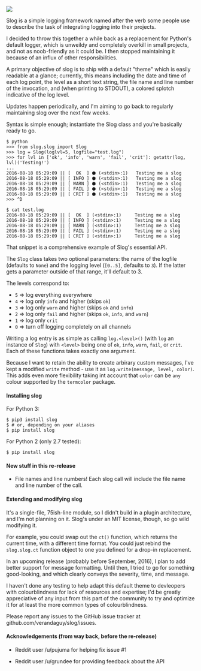 ![](https://img.shields.io/pypi/dm/Slog.svg)

Slog is a simple logging framework named after the verb some people use to
describe the task of integrating logging into their projects.

I decided to throw this together a while back as a replacement for Python's
default logger, which is unweildy and completely overkill in small projects, and
not as noob-friendly as it could be. I then stopped maintaining it because of an
influx of other responsibilities.

A primary objective of slog is to ship with a default "theme" which is easily
readable at a glance; currently, this means including the date and time of each
log point, the level as a short text string, the file name and line number of
the invocation, and (when printing to STDOUT), a colored splotch indicative of
the log level.

Updates happen periodically, and I'm aiming to go back to regularly maintaining
slog over the next few weeks.

Syntax is simple enough; instantiate the Slog class and you're basically
ready to go.

	$ python
    >>> from slog.slog import Slog
    >>> log = Slog(loglvl=5, logfile="test.log")
    >>> for lvl in ['ok', 'info', 'warn', 'fail', 'crit']: getattr(log, lvl)('Testing!')
    ...
    2016-08-18 05:29:09 || [  OK  ] ⬢ (<stdin>:1) 	Testing me a slog
    2016-08-18 05:29:09 || [ INFO ] ⬢ (<stdin>:1) 	Testing me a slog
    2016-08-18 05:29:09 || [ WARN ] ⬢ (<stdin>:1) 	Testing me a slog
    2016-08-18 05:29:09 || [ FAIL ] ⬢ (<stdin>:1) 	Testing me a slog
    2016-08-18 05:29:09 || [ CRIT ] ⬢ (<stdin>:1) 	Testing me a slog
    >>> ^D
	
    $ cat test.log
    2016-08-18 05:29:09 || [  OK  ] (<stdin>:1) 	Testing me a slog
    2016-08-18 05:29:09 || [ INFO ] (<stdin>:1) 	Testing me a slog
    2016-08-18 05:29:09 || [ WARN ] (<stdin>:1) 	Testing me a slog
    2016-08-18 05:29:09 || [ FAIL ] (<stdin>:1) 	Testing me a slog
    2016-08-18 05:29:09 || [ CRIT ] (<stdin>:1) 	Testing me a slog

That snippet is a comprehensive example of Slog's essential API.

The `Slog` class takes two optional parameters: the name of the
logfile (defaults to `None`) and the logging level (`[0..5]`,
defaults to `3`). If the latter gets a parameter outside of that
range, it'll default to 3.

The levels correspond to:

-  `5` => log everything everywhere
-  `4` => log only `info` and higher (skips `ok`)
-  `3` => log only `warn` and higher (skips `ok` and `info`)
-  `2` => log only `fail` and higher (skips `ok`, `info`, and
   `warn`)
-  `1` => log only `crit`
-  `0` => turn off logging completely on all channels

Writing a log entry is as simple as calling `log.<level>()` (with
`log` an instance of `Slog`) with `<level>` being one of
`ok`, `info`, `warn`, `fail`, or `crit`. Each of these
functions takes exactly one argument.

Because I want to retain the ability to create arbirary custom messages,
I've kept a modified `write` method - use it as `log.write(message, level, color)`.
This adds even more flexibility taking int account that `color` can be `any` colour
supported by the `termcolor` package.

#### Installing slog

For Python 3:

    $ pip3 install slog
    $ # or, depending on your aliases
    $ pip install slog

For Python 2 (only 2.7 tested):

	$ pip install slog

#### New stuff in this re-release

- File names and line numbers! Each slog call will include the file name and
  line number of the call.

#### Extending and modifying slog

It's a single-file, 75ish-line module, so I didn't build in a plugin
architecture, and I'm not planning on it. Slog's under an MIT license, though,
so go wild modifying it.

For example, you could swap out the `ct()` function, which returns the current
time, with a different time format. You could just rebind the `slog.slog.ct`
function object to one you defined for a drop-in replacement.

In an upcoming release (probably before September, 2016), I plan to add better
support for message formatting. Until then, I tried to go for something
good-looking, and which clearly conveys the severity, time, and message.

I haven't done any testing to help adapt this default theme to devleopers with
colourblindness for lack of resources and expertise; I'd be greatly appreciative 
of any input from this part of the community to try and optimize it for at least 
the more common types of colourblindness.

Please report any issues to the GitHub issue tracker at
github.com/verandaguy/slog/issues.

#### Acknowledgements (from way back, before the re-release)

-  Reddit user /u/pujuma for helping fix issue #1

-  Reddit user /u/grundee for providing feedback about the API

